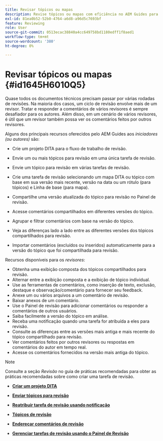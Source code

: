 ```yaml
---
title: Revisar tópicos ou mapas
description: Revise tópicos ou mapas com eficiência no AEM Guides para uma avaliação de conteúdo suave. Conhecer os recursos para autores e revisores no AEM Guides.
exl-id: 81ea0b52-52b0-4764-a6d8-a96d5c7693bf
feature: Reviewing
role: User
source-git-commit: 0513ecac38840a4cc649758bd1180edff1f8aed1
workflow-type: tm+mt
source-wordcount: '380'
ht-degree: 0%

---
```


# Revisar tópicos ou mapas {#id1645H6010Q5}

Quase todos os documentos técnicos precisam passar por várias rodadas de revisões. Na maioria dos casos, um ciclo de revisão envolve mais de um revisor. Tratar e responder a comentários de vários revisores é sempre desafiador para os autores. Além disso, em um cenário de vários revisores, é útil que um revisor também possa ver os comentários feitos por outros revisores.

Alguns dos principais recursos oferecidos pelo AEM Guides aos *iniciadores \(ou autores\)* são:

- Crie um projeto DITA para o fluxo de trabalho de revisão.
- Envie um ou mais tópicos para revisão em uma única tarefa de revisão.

- Envie um tópico para revisão em várias tarefas de revisão.

- Crie uma tarefa de revisão selecionando um mapa DITA ou tópico com base em sua versão mais recente, versão na data ou um rótulo \(para tópicos\) e Linha de base \(para mapa\).

- Compartilhe uma versão atualizada do tópico para revisão no Painel de revisão.

- Acesse comentários compartilhados em diferentes versões do tópico.

- Agrupar e filtrar comentários com base na versão do tópico.

- Veja as diferenças lado a lado entre as diferentes versões dos tópicos compartilhados para revisão.

- Importar comentários \(excluídos ou inseridos\) automaticamente para a versão do tópico que foi compartilhada para revisão.


Recursos disponíveis para os *revisores*:

- Obtenha uma exibição composta dos tópicos compartilhados para revisão.
- Alternar entre a exibição composta e a exibição de tópico individual.
- Use as ferramentas de comentários, como inserção de texto, exclusão, destaque e observação/comentário para fornecer seu feedback.
- Anexe um ou vários arquivos a um comentário de revisão.
- Baixar anexos de um comentário.
- Use o Painel de revisão para adicionar comentários ou responder a comentários de outros usuários.
- Saiba facilmente a versão do tópico em análise.
- Receba uma notificação quando uma tarefa for atribuída a eles para revisão.
- Consulte as diferenças entre as versões mais antiga e mais recente do tópico compartilhado para revisão.
- Ver comentários feitos por outros revisores ou respostas em comentários do autor em tempo real.
- Acesse os comentários fornecidos na versão mais antiga do tópico.

>[!NOTE]
>
> Consulte a seção *Revisão* no guia de práticas recomendadas para obter as práticas recomendadas sobre como criar uma tarefa de revisão.

- **[Criar um projeto DITA](authoring-create-dita-project.md)**

- **[Enviar tópicos para revisão](review-send-topics-for-review.md)**

- **[Reatribuir tarefa de revisão usando notificação](reassign-review-using-notification.md)**

- **[Tópicos de revisão](review-topics.md)**

- **[Endereçar comentários de revisão](review-address-review-comments.md)**

- **[Gerenciar tarefas de revisão usando o Painel de Revisão](review-manage-tasks-review-dashboard.md)**
